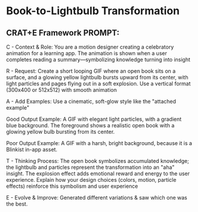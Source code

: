 # Book-to-Lightbulb Transformation

## CRAT+E Framework PROMPT:

C - Context & Role: 
You are a motion designer creating a celebratory animation for a learning app. The animation is shown when a user completes reading a summary—symbolizing knowledge turning into insight

R - Request: 
Create a short looping GIF where an open book sits on a surface, and a glowing yellow lightbulb bursts upward from its center, with light particles and pages flying out in a soft explosion. Use a vertical format (300x400 or 512x512) with smooth animation

A - Add Examples: 
Use a cinematic, soft-glow style like the "attached example"

Good Output Example: A GIF with elegant light particles, with a gradient blue background. The foreground shows a realistic open book with a glowing yellow bulb bursting from its center. 

Poor Output Example: A GIF with a harsh, bright background, because it is a Blinkist in-app asset.

T - Thinking Process: 
The open book symbolizes accumulated knowledge; the lightbulb and particles represent the transformation into an "aha" insight. The explosion effect adds emotional reward and energy to the user experience. Explain how your design choices (colors, motion, particle effects) reinforce this symbolism and user experience

E - Evolve & Improve: 
Generated different variations & saw which one was the best.
